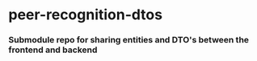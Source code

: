 # peer-recognition-dtos
### Submodule repo for sharing entities and DTO's between the frontend and backend
    
